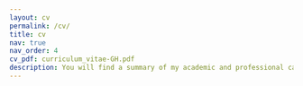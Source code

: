 ```yaml
---
layout: cv
permalink: /cv/
title: cv
nav: true
nav_order: 4
cv_pdf: curriculum_vitae-GH.pdf
description: You will find a summary of my academic and professional career in this page.\The complete CV is available for download by clicking the PDF button on the right.
---
```


